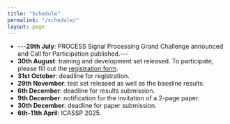 ```yaml
---
title: "Schedule"
permalink: "/schedule/"
layout: page
---
```


* ---**29th July**: PROCESS Signal Processing Grand Challenge announced and Call for Participation published.---
* **30th August**: training and development set released. To participate, please fill out the [registration form](https://forms.gle/wqYszj7ZxibTd2rP9).
* **31st October**: deadline for registration.
* **29th November**: test set released as well as the baseline results.
* **6th December**: deadline for results submission.
* **9th December**: notification for the invitation of a 2-page paper.
* **30th December**: deadline for paper submission.
* **6th-11th April**: ICASSP 2025.